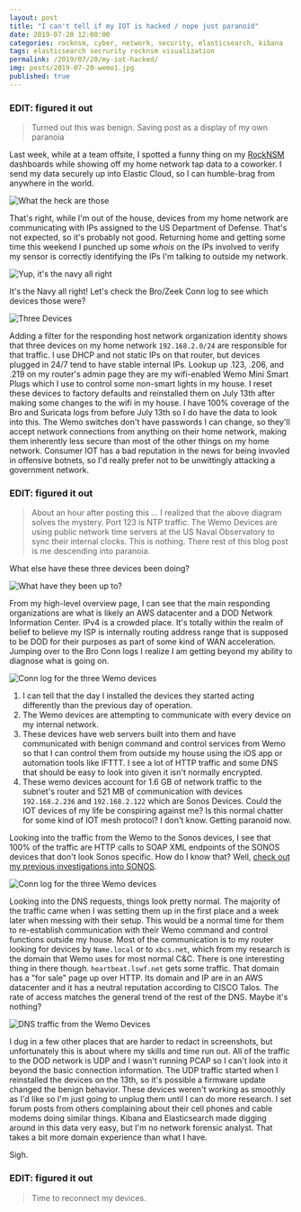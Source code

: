 ```yaml
---
layout: post
title: "I can't tell if my IOT is hacked / nope just paranoid"
date: 2019-07-20 12:00:00
categories: rocknsm, cyber, network, security, elasticsearch, kibana
tags: elasticsearch secrurity rocknsm visualization
permalink: /2019/07/20/my-iot-hacked/
img: posts/2019-07-20-wemo1.jpg
published: true
---
```


### EDIT: figured it out
> Turned out this was benign. Saving post as a display of my own paranoia

Last week, while at a team offsite, I spotted a funny thing on my [RockNSM](https://rocknsm.io) dashboards while showing off my home network tap data to a coworker.  I send my data securely up into Elastic Cloud, so I can humble-brag from anywhere in the world.

![What the heck are those](/images/posts/2019-07-20-wemo2.jpg "What the heck")

That's right, while I'm out of the house, devices from my home network are communicating with IPs assigned to the US Department of Defense.  That's not expected, so it's probably not good.  Returning home and getting some time this weekend I punched up some *whois* on the IPs involved to verify my sensor is correctly identifying the IPs I'm talking to outside my network.

![Yup, it's the navy all right](/images/posts/2019-07-20-wemo3.jpg "Image of whois verifying the IP belongs to the navy")

It's the Navy all right!  Let's check the Bro/Zeek Conn log to see which devices those were?

![Three Devices](/images/posts/2019-07-20-wemo4.jpg "A filter shows only three devices")

Adding a filter for the responding host network organization identity shows that three devices on my home network ```192.168.2.0/24``` are responsible for that traffic.  I use DHCP and not static IPs on that router, but devices plugged in 24/7 tend to have stable internal IPs. Lookup up .123, .206, and .219 on my router's admin page they are my wifi-enabled Wemo Mini Smart Plugs which I use to control some non-smart lights in my house.  I reset these devices to factory defaults and reinstalled them on July 13th after making some changes to the wifi in my house.  I have 100% coverage of the Bro and Suricata logs from before July 13th so I do have the data to look into this.  The Wemo switches don't have passwords I can change, so they'll accept network connections from anything on their home network, making them inherently less secure than most of the other things on my home network.  Consumer IOT has a bad reputation in the news for being invovled in offensive botnets, so I'd really prefer not to be unwittingly attacking a government network.

### EDIT: figured it out
> About an hour after posting this ... I realized that the above diagram solves the mystery.  Port 123 is NTP traffic.  The Wemo Devices are using public network time servers at the US Naval Observatory to sync their internal clocks.  This is nothing.  There rest of this blog post is me descending into paranoia.

What else have these three devices been doing?

![What have they been up to?](/images/posts/2019-07-20-wemo5.jpg "What have they been up to?")

From my high-level overview page, I can see that the main responding organizations are what is likely an AWS datacenter and a DOD Network Information Center.  IPv4 is a crowded place.  It's totally within the realm of belief to believe my ISP is internally routing address range that is supposed to be DOD for their purposes as part of some kind of WAN acceleration.  Jumping over to the Bro Conn logs I realize I am getting beyond my ability to diagnose what is going on.

![Conn log for the three Wemo devices](/images/posts/2019-07-20-wemo6.jpg "Conn log for the three Wemo devices")


1. I can tell that the day I installed the devices they started acting differently than the previous day of operation.
2. The Wemo devices are attempting to communicate with every device on my internal network.
3. These devices have web servers built into them and have communicated with benign command and control services from Wemo so that I can control them from outside my house using the iOS app or automation tools like IFTTT.  I see a lot of HTTP traffic and some DNS that should be easy to look into given it isn't normally encrypted.
4.  These wemo devices account for 1.6 GB of network traffic to the subnet's router and 521 MB of communication with devices ```192.168.2.236``` and ```192.168.2.122``` which are Sonos Devices.  Could the IOT devices of my life be conspiring against me?  Is this normal chatter for some kind of IOT mesh protocol?  I don't know.  Getting paranoid now.

Looking into the traffic from the Wemo to the Sonos devices, I see that 100% of the traffic are HTTP calls to SOAP XML endpoints of the SONOS devices that don't look Sonos specific.  How do I know that? Well, [check out my previous investigations into SONOS](http://www.front2backdev.com/2013/02/07/hacking-my-sonos/).

![Conn log for the three Wemo devices](/images/posts/2019-07-20-wemo7.jpg "Conn log for the three Wemo devices")

Looking into the DNS requests, things look pretty normal.  The majority of the traffic came when I was setting them up in the first place and a week later when messing with their setup.  This would be a normal time for them to re-establish communication with their Wemo command and control functions outside my house.  Most of the communication is to my router looking for devices by ```Name.local``` or to ```xbcs.net```, which from my research is the domain that Wemo uses for most normal C&C.  There is one interesting thing in there though. ```heartbeat.lswf.net``` gets some traffic.  That domain has a "for sale" page up over HTTP.  Its domain and IP are in an AWS datacenter and it has a neutral reputation according to CISCO Talos.  The rate of access matches the general trend of the rest of the DNS.  Maybe it's nothing?

![DNS traffic from the Wemo Devices](/images/posts/2019-07-20-wemo8.jpg "DNS traffic from the Wemo Devices")

I dug in a few other places that are harder to redact in screenshots, but unfortunately this is about where my skills and time run out.  All of the traffic to the DOD network is UDP and I wasn't running PCAP so I can't look into it beyond the basic connection information.  The UDP traffic started when I reinstalled the devices on the 13th, so it's possible a firmware update changed the benign behavior.  These devices weren't working as smoothly as I'd like so I'm just going to unplug them until I can do more research.  I set forum posts from others complaining about their cell phones and cable modems doing similar things.  Kibana and Elasticsearch made digging around in this data very easy, but I'm no network forensic analyst.  That takes a bit more domain experience than what I have.

Sigh.

### EDIT: figured it out
> Time to reconnect my devices.